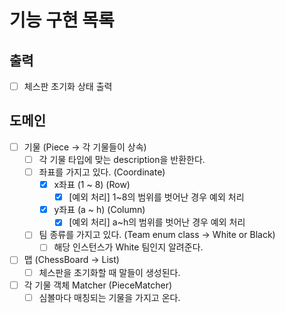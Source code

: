 # 기능 구현 목록

## 출력
- [ ] 체스판 초기화 상태 출력


## 도메인
- [ ] 기물 (Piece -> 각 기물들이 상속)
  - [ ] 각 기물 타입에 맞는 description을 반환한다.
  - [ ] 좌표를 가지고 있다. (Coordinate)
    - [x] x좌표 (1 ~ 8) (Row)
      - [x] [예외 처리] 1~8의 범위를 벗어난 경우 예외 처리
    - [x] y좌표 (a ~ h) (Column)
      - [x] [예외 처리] a~h의 범위를 벗어난 경우 예외 처리
  - [ ] 팀 종류를 가지고 있다. (Team enum class -> White or Black)
    - [ ] 해당 인스턴스가 White 팀인지 알려준다.
- [ ] 맵 (ChessBoard -> List<Piece>)
  - [ ] 체스판을 초기화할 때 말들이 생성된다.
- [ ] 각 기물 객체 Matcher (PieceMatcher)
  - [ ] 심볼마다 매칭되는 기물을 가지고 온다.
